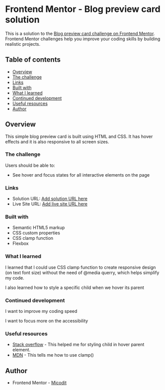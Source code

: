 # Frontend Mentor - Blog preview card solution

This is a solution to the [Blog preview card challenge on Frontend Mentor](https://www.frontendmentor.io/challenges/blog-preview-card-ckPaj01IcS). Frontend Mentor challenges help you improve your coding skills by building realistic projects.

## Table of contents

- [Overview](#overview)
- [The challenge](#the-challenge)
- [Links](#links)
- [Built with](#built-with)
- [What I learned](#what-i-learned)
- [Continued development](#continued-development)
- [Useful resources](#useful-resources)
- [Author](#author)

## Overview

This simple blog preview card is built using HTML and CSS. It has hover effects and it is also responsive to all screen sizes.

### The challenge

Users should be able to:

- See hover and focus states for all interactive elements on the page

### Links

- Solution URL: [Add solution URL here](https://your-solution-url.com)
- Live Site URL: [Add live site URL here](https://your-live-site-url.com)

### Built with

- Semantic HTML5 markup
- CSS custom properties
- CSS clamp function
- Flexbox

### What I learned

I learned that I could use CSS clamp function to create responsive design (on text font size) without the need of @media querry, which helps simplify my code.

I also learned how to style a specific child when we hover its parent

### Continued development

I want to improve my coding speed

I want to focus more on the accessibility

### Useful resources

- [Stack overflow](https://stackoverflow.com/questions/7217244/style-child-element-when-hover-on-parent) - This helped me for styling child in hover parent element.
- [MDN](https://developer.mozilla.org/en-US/docs/Web/CSS/clamp) - This tells me how to use clamp()

## Author

- Frontend Mentor - [Micodit](https://www.frontendmentor.io/profile/Micodit)
